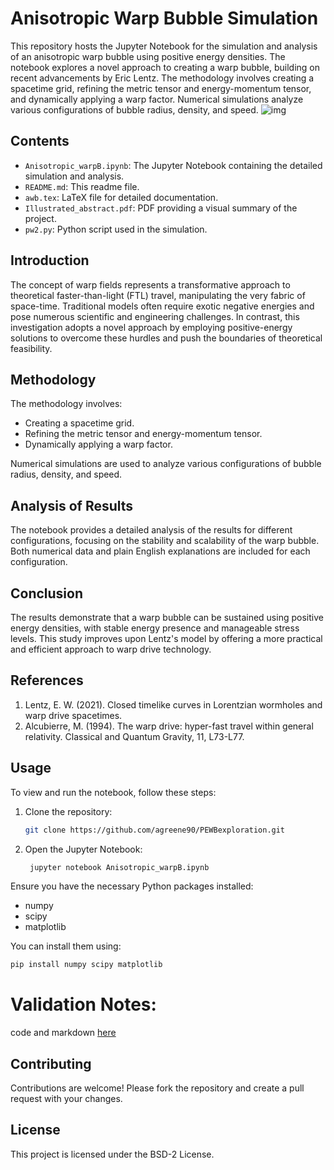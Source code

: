 # Anisotropic Warp Bubble Simulation

This repository hosts the Jupyter Notebook for the simulation and analysis of an anisotropic warp bubble using positive energy densities. The notebook explores a novel approach to creating a warp bubble, building on recent advancements by Eric Lentz. The methodology involves creating a spacetime grid, refining the metric tensor and energy-momentum tensor, and dynamically applying a warp factor. Numerical simulations analyze various configurations of bubble radius, density, and speed.
![img](https://github.com/agreene90/PEWBexploration/blob/main/IMG_0645.jpeg)
## Contents

- `Anisotropic_warpB.ipynb`: The Jupyter Notebook containing the detailed simulation and analysis.
- `README.md`: This readme file.
- `awb.tex`: LaTeX file for detailed documentation.
- `Illustrated_abstract.pdf`: PDF providing a visual summary of the project.
- `pw2.py`: Python script used in the simulation.

## Introduction

The concept of warp fields represents a transformative approach to theoretical faster-than-light (FTL) travel, manipulating the very fabric of space-time. Traditional models often require exotic negative energies and pose numerous scientific and engineering challenges. In contrast, this investigation adopts a novel approach by employing positive-energy solutions to overcome these hurdles and push the boundaries of theoretical feasibility.

## Methodology

The methodology involves:
- Creating a spacetime grid.
- Refining the metric tensor and energy-momentum tensor.
- Dynamically applying a warp factor.

Numerical simulations are used to analyze various configurations of bubble radius, density, and speed.

## Analysis of Results

The notebook provides a detailed analysis of the results for different configurations, focusing on the stability and scalability of the warp bubble. Both numerical data and plain English explanations are included for each configuration.

## Conclusion

The results demonstrate that a warp bubble can be sustained using positive energy densities, with stable energy presence and manageable stress levels. This study improves upon Lentz's model by offering a more practical and efficient approach to warp drive technology.

## References

1. Lentz, E. W. (2021). Closed timelike curves in Lorentzian wormholes and warp drive spacetimes.
2. Alcubierre, M. (1994). The warp drive: hyper-fast travel within general relativity. Classical and Quantum Gravity, 11, L73-L77.
## Usage

To view and run the notebook, follow these steps:

1. Clone the repository:
    ```bash
    git clone https://github.com/agreene90/PEWBexploration.git
    ```
2. Open the Jupyter Notebook:
   ```bash
    jupyter notebook Anisotropic_warpB.ipynb
   ```

Ensure you have the necessary Python packages installed:
- numpy
- scipy
- matplotlib

You can install them using:
```bash
pip install numpy scipy matplotlib
```

# Validation Notes:
code and markdown [here](https://github.com/HermiTech-LLC/PEWBexploration/blob/main/Validation/README.md)
## Contributing

Contributions are welcome! Please fork the repository and create a pull request with your changes.

## License

This project is licensed under the BSD-2 License.
